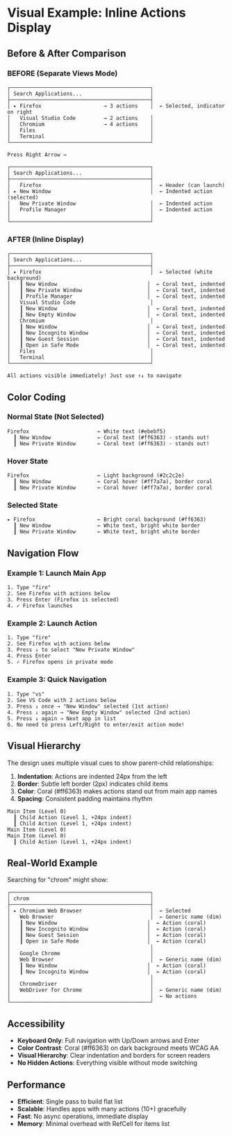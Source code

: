# Visual Example: Inline Actions Display

## Before & After Comparison

### BEFORE (Separate Views Mode)

```
┌─────────────────────────────────────────────┐
│ Search Applications...                      │
├─────────────────────────────────────────────┤
│ ▸ Firefox                    → 3 actions    │  ← Selected, indicator on right
│   Visual Studio Code         → 2 actions    │
│   Chromium                   → 4 actions    │
│   Files                                     │
│   Terminal                                  │
└─────────────────────────────────────────────┘

Press Right Arrow →

┌─────────────────────────────────────────────┐
│ Search Applications...                      │
├─────────────────────────────────────────────┤
│   Firefox                                   │  ← Header (can launch)
│ ▸ New Window                                │  ← Indented action (selected)
│   New Private Window                        │  ← Indented action
│   Profile Manager                           │  ← Indented action
│                                             │
└─────────────────────────────────────────────┘
```

### AFTER (Inline Display)

```
┌─────────────────────────────────────────────┐
│ Search Applications...                      │
├─────────────────────────────────────────────┤
│ ▸ Firefox                                   │  ← Selected (white background)
│   ┃ New Window                             │  ← Coral text, indented
│   ┃ New Private Window                     │  ← Coral text, indented
│   ┃ Profile Manager                        │  ← Coral text, indented
│   Visual Studio Code                        │
│   ┃ New Window                             │  ← Coral text, indented
│   ┃ New Empty Window                       │  ← Coral text, indented
│   Chromium                                  │
│   ┃ New Window                             │  ← Coral text, indented
│   ┃ New Incognito Window                   │  ← Coral text, indented
│   ┃ New Guest Session                      │  ← Coral text, indented
│   ┃ Open in Safe Mode                      │  ← Coral text, indented
│   Files                                     │
│   Terminal                                  │
└─────────────────────────────────────────────┘

All actions visible immediately! Just use ↑↓ to navigate
```

## Color Coding

### Normal State (Not Selected)

```
Firefox                      ← White text (#ebebf5)
  ┃ New Window               ← Coral text (#ff6363) - stands out!
  ┃ New Private Window       ← Coral text (#ff6363) - stands out!
```

### Hover State

```
Firefox                      ← Light background (#2c2c2e)
  ┃ New Window               ← Coral hover (#ff7a7a), border coral
  ┃ New Private Window       ← Coral hover (#ff7a7a), border coral
```

### Selected State

```
▸ Firefox                    ← Bright coral background (#ff6363)
  ┃ New Window               ← White text, bright white border
  ┃ New Private Window       ← White text, bright white border
```

## Navigation Flow

### Example 1: Launch Main App

```
1. Type "fire"
2. See Firefox with actions below
3. Press Enter (Firefox is selected)
4. ✓ Firefox launches
```

### Example 2: Launch Action

```
1. Type "fire"
2. See Firefox with actions below
3. Press ↓ to select "New Private Window"
4. Press Enter
5. ✓ Firefox opens in private mode
```

### Example 3: Quick Navigation

```
1. Type "vs"
2. See VS Code with 2 actions below
3. Press ↓ once → "New Window" selected (1st action)
4. Press ↓ again → "New Empty Window" selected (2nd action)
5. Press ↓ again → Next app in list
6. No need to press Left/Right to enter/exit action mode!
```

## Visual Hierarchy

The design uses multiple visual cues to show parent-child relationships:

1. **Indentation**: Actions are indented 24px from the left
2. **Border**: Subtle left border (2px) indicates child items
3. **Color**: Coral (#ff6363) makes actions stand out from main app names
4. **Spacing**: Consistent padding maintains rhythm

```
Main Item (Level 0)
  ┃ Child Action (Level 1, +24px indent)
  ┃ Child Action (Level 1, +24px indent)
Main Item (Level 0)
Main Item (Level 0)
  ┃ Child Action (Level 1, +24px indent)
```

## Real-World Example

Searching for "chrom" might show:

```
┌─────────────────────────────────────────────┐
│ chrom                                       │
├─────────────────────────────────────────────┤
│ ▸ Chromium Web Browser                      │  ← Selected
│   Web Browser                               │  ← Generic name (dim)
│   ┃ New Window                             │  ← Action (coral)
│   ┃ New Incognito Window                   │  ← Action (coral)
│   ┃ New Guest Session                      │  ← Action (coral)
│   ┃ Open in Safe Mode                      │  ← Action (coral)
│                                             │
│   Google Chrome                             │
│   Web Browser                               │  ← Generic name (dim)
│   ┃ New Window                             │  ← Action (coral)
│   ┃ New Incognito Window                   │  ← Action (coral)
│                                             │
│   ChromeDriver                              │
│   WebDriver for Chrome                      │  ← Generic name (dim)
│                                             │  ← No actions
└─────────────────────────────────────────────┘
```

## Accessibility

- **Keyboard Only**: Full navigation with Up/Down arrows and Enter
- **Color Contrast**: Coral (#ff6363) on dark background meets WCAG AA
- **Visual Hierarchy**: Clear indentation and borders for screen readers
- **No Hidden Actions**: Everything visible without mode switching

## Performance

- **Efficient**: Single pass to build flat list
- **Scalable**: Handles apps with many actions (10+) gracefully
- **Fast**: No async operations, immediate display
- **Memory**: Minimal overhead with RefCell for items list
